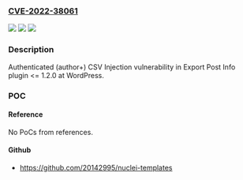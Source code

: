 ### [CVE-2022-38061](https://cve.mitre.org/cgi-bin/cvename.cgi?name=CVE-2022-38061)
![](https://img.shields.io/static/v1?label=Product&message=Export%20Post%20Info%20(WordPress%20plugin)&color=blue)
![](https://img.shields.io/static/v1?label=Version&message=%3C%3D%201.2.0%3C%3D%201.2.0%20&color=brighgreen)
![](https://img.shields.io/static/v1?label=Vulnerability&message=CSV%20Injection&color=brighgreen)

### Description

Authenticated (author+) CSV Injection vulnerability in Export Post Info plugin <= 1.2.0 at WordPress.

### POC

#### Reference
No PoCs from references.

#### Github
- https://github.com/20142995/nuclei-templates

